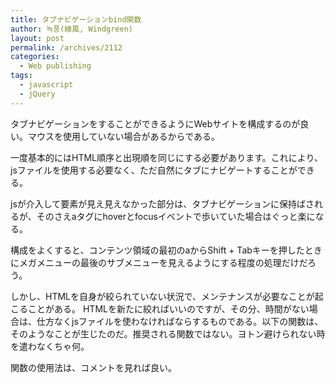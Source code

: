 ```yaml
---
title: タブナビゲーションbind関数
author: 녹풍(綠風, Windgreen)
layout: post
permalink: /archives/2112
categories:
  - Web publishing
tags:
  - javascript
  - jQuery
---
```

タブナビゲーションをすることができるようにWebサイトを構成するのが良い。マウスを使用していない場合があるからである。

一度基本的にはHTML順序と出現順を同じにする必要があります。これにより、jsファイルを使用する必要なく、ただ自然にタブにナビゲートすることができる。

jsが介入して要素が見え見えなかった部分は、タブナビゲーションに保持ばされるが、そのさえaタグにhoverとfocusイベントで歩いていた場合はぐっと楽になる。

構成をよくすると、コンテンツ領域の最初のaからShift + Tabキーを押したときにメガメニューの最後のサブメニューを見えるようにする程度の処理だけだろう。

しかし、HTMLを自身が絞られていない状況で、メンテナンスが必要なことが起こることがある。 HTMLを新たに絞ればいいのですが、その分、時間がない場合は、仕方なくjsファイルを使わなければならするものである。以下の関数は、そのようなことが生じたのだ。推奨される関数ではない。ヨトン避けられない時を遣わなくちゃ何。

関数の使用法は、コメントを見れば良い。